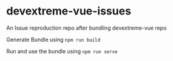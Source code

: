 # devextreme-vue-issues
An Issue reproduction repo after bundling devextreme-vue repo

Generate Bundle using `npm run build`

Run and use the bundle using `npm run serve`

